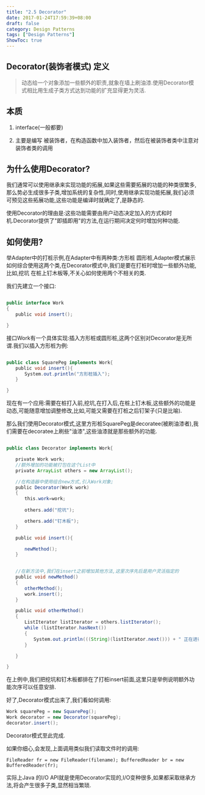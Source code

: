 ```yaml
---
title: "2.5 Decorator"
date: 2017-01-24T17:59:39+08:00
draft: false
category: Design Patterns
tags: ["Design Patterns"]
ShowToc: true
---
```


## Decorator(装饰者模式) 定义

> 动态给一个对象添加一些额外的职责,就象在墙上刷油漆.使用Decorator模式相比用生成子类方式达到功能的扩充显得更为灵活.

## 本质

1. interface(一般都要)

2. 主要是编写 被装饰者，在构造函数中加入装饰者，然后在被装饰者类中注意对装饰者类的调用

## 为什么使用Decorator?

我们通常可以使用继承来实现功能的拓展,如果这些需要拓展的功能的种类很繁多,那么势必生成很多子类,增加系统的复杂性,同时,使用继承实现功能拓展,我们必须可预见这些拓展功能,这些功能是编译时就确定了,是静态的.

使用Decorator的理由是:这些功能需要由用户动态决定加入的方式和时机.Decorator提供了"即插即用"的方法,在运行期间决定何时增加何种功能.

## 如何使用?

举Adapter中的打桩示例,在Adapter中有两种类:方形桩 圆形桩,Adapter模式展示如何综合使用这两个类,在Decorator模式中,我们是要在打桩时增加一些额外功能,比如,挖坑 在桩上钉木板等,不关心如何使用两个不相关的类.

我们先建立一个接口:

```java

public interface Work
{ 
　　public void insert();

}

```

接口Work有一个具体实现:插入方形桩或圆形桩,这两个区别对Decorator是无所谓.我们以插入方形桩为例:

```java

public class SquarePeg implements Work{
　　public void insert(){
　　　　System.out.println("方形桩插入");
　　}

}

```

现在有一个应用:需要在桩打入前,挖坑,在打入后,在桩上钉木板,这些额外的功能是动态,可能随意增加调整修改,比如,可能又需要在打桩之后钉架子(只是比喻).

那么我们使用Decorator模式,这里方形桩SquarePeg是decoratee(被刷油漆者),我们需要在decoratee上刷些"油漆",这些油漆就是那些额外的功能.

```java

public class Decorator implements Work{

　　private Work work;
　　//额外增加的功能被打包在这个List中
　　private ArrayList others = new ArrayList();

　　//在构造器中使用组合new方式,引入Work对象;
　　public Decorator(Work work)
　　{
　　　　this.work=work;
　　 
　　　　others.add("挖坑");

　　　　others.add("钉木板");
　　}

　　public void insert(){

　　　　newMethod();
　　}

　　
　　//在新方法中,我们在insert之前增加其他方法,这里次序先后是用户灵活指定的 　　 
　　public void newMethod()
　　{
　　　　otherMethod();
　　　　work.insert();
　　} 

　　public void otherMethod()
　　{
　　　　ListIterator listIterator = others.listIterator();
　　　　while (listIterator.hasNext())
　　　　{
　　　　　　System.out.println(((String)(listIterator.next())) + " 正在进行");
　　　　}

　　} 

}

```

在上例中,我们把挖坑和钉木板都排在了打桩insert前面,这里只是举例说明额外功能次序可以任意安排.

好了,Decorator模式出来了,我们看如何调用:

```java
Work squarePeg = new SquarePeg(); 
Work decorator = new Decorator(squarePeg);
decorator.insert();

```

Decorator模式至此完成.

如果你细心,会发现,上面调用类似我们读取文件时的调用:

`FileReader fr = new FileReader(filename);
BufferedReader br = new BufferedReader(fr);`

实际上Java 的I/O API就是使用Decorator实现的,I/O变种很多,如果都采取继承方法,将会产生很多子类,显然相当繁琐.
